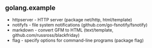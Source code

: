 ## golang.example

* httpserver - HTTP server (package net/http, html/template)
* notifyfs -  file system notifications (github.com/go-fsnotify/fsnotify)
* markdown -  convert GFM to HTML (text/template, github.com/russross/blackfriday)
* flag - specify options for command-line programs (package flag)
